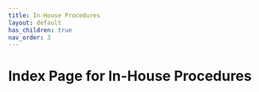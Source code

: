 ```yaml
---
title: In-House Procedures
layout: default
has_children: true
nav_order: 3
---
```


# Index Page for In-House Procedures
